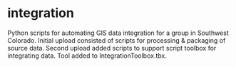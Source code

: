 # integration
Python scripts for automating GIS data integration for a group in Southwest Colorado.
Initial upload consisted of scripts for processing & packaging of source data.
Second upload added scripts to support script toolbox for integrating data. Tool added to IntegrationToolbox.tbx.
